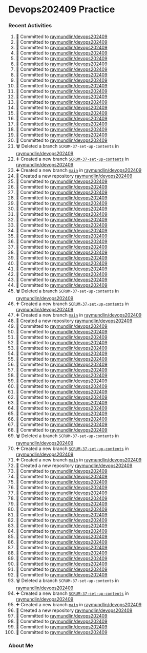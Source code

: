 # Devops202409 Practice

### Recent Activities
<!--START_SECTION:activity-->
1. 📝 Committed to [raymundlin/devops202409](https://github.com/raymundlin/devops202409/commit/0098d2186bce8e2bc660f0b7cdd9f85690bebf0a)
2. 📝 Committed to [raymundlin/devops202409](https://github.com/raymundlin/devops202409/commit/35f0c3c30da3563086ce92eded76784116e840df)
3. 📝 Committed to [raymundlin/devops202409](https://github.com/raymundlin/devops202409/commit/51ab588563c6819851bf72556e68ee5e539437bf)
4. 📝 Committed to [raymundlin/devops202409](https://github.com/raymundlin/devops202409/commit/565b062ec09e111a98a181d62b12a79a5a7b03b4)
5. 📝 Committed to [raymundlin/devops202409](https://github.com/raymundlin/devops202409/commit/58b349228bb80f91835fb7c7a573f503f61baf2b)
6. 📝 Committed to [raymundlin/devops202409](https://github.com/raymundlin/devops202409/commit/488c014c6140aecbfb1a0d74b6a39d8ba2e8f74e)
7. 📝 Committed to [raymundlin/devops202409](https://github.com/raymundlin/devops202409/commit/151bf6615b1b2c822fc79df46d8777bb97f44cdf)
8. 📝 Committed to [raymundlin/devops202409](https://github.com/raymundlin/devops202409/commit/896e39364dde59aa3e858623a1939fa991f8944a)
9. 📝 Committed to [raymundlin/devops202409](https://github.com/raymundlin/devops202409/commit/6b0ceb7c0af360ef08915506cdd8ef6786e5d395)
10. 📝 Committed to [raymundlin/devops202409](https://github.com/raymundlin/devops202409/commit/70834f42049ff0c877660148b0da4dfc40dbed98)
11. 📝 Committed to [raymundlin/devops202409](https://github.com/raymundlin/devops202409/commit/85429f852e01e48162f1d9eb93db8a9e23b15782)
12. 📝 Committed to [raymundlin/devops202409](https://github.com/raymundlin/devops202409/commit/fa4b701f513a2cd1dc7c2c5660385cc494e55b26)
13. 📝 Committed to [raymundlin/devops202409](https://github.com/raymundlin/devops202409/commit/7b228a8a0fbecafef0bb8423ee947f122f690eab)
14. 📝 Committed to [raymundlin/devops202409](https://github.com/raymundlin/devops202409/commit/552c911c986cab716ee4e52fee3bb7d7707b8ec4)
15. 📝 Committed to [raymundlin/devops202409](https://github.com/raymundlin/devops202409/commit/494e082cb9716a2bcbd6e58a65e26d280c4de0f2)
16. 📝 Committed to [raymundlin/devops202409](https://github.com/raymundlin/devops202409/commit/aa20d31d2a7a44ba2d3cccc18dc86126b0a4518a)
17. 📝 Committed to [raymundlin/devops202409](https://github.com/raymundlin/devops202409/commit/8e92fdf4b501c3f5afd00e4588fcf05fe5736bdc)
18. 📝 Committed to [raymundlin/devops202409](https://github.com/raymundlin/devops202409/commit/1d045af0df985df95e14c4c42958d9b0e9d704a4)
19. 📝 Committed to [raymundlin/devops202409](https://github.com/raymundlin/devops202409/commit/03820c37b3fd62593a092b30fa7e6cf2aead7183)
20. 📝 Committed to [raymundlin/devops202409](https://github.com/raymundlin/devops202409/commit/cf2ee3524c3849bb469de0c392443a9f29fc5dfe)
21. 🗑️ Deleted a branch `SCRUM-37-set-up-contents` in [raymundlin/devops202409](https://github.com/raymundlin/devops202409)
22. ➕ Created a new branch [`SCRUM-37-set-up-contents`](https://github.com/raymundlin/devops202409/tree/SCRUM-37-set-up-contents) in [raymundlin/devops202409](https://github.com/raymundlin/devops202409)
23. ➕ Created a new branch [`main`](https://github.com/raymundlin/devops202409/tree/main) in [raymundlin/devops202409](https://github.com/raymundlin/devops202409)
24. 🎉 Created a new repository [raymundlin/devops202409](https://github.com/raymundlin/devops202409)
25. 📝 Committed to [raymundlin/devops202409](https://github.com/raymundlin/devops202409/commit/0098d2186bce8e2bc660f0b7cdd9f85690bebf0a)
26. 📝 Committed to [raymundlin/devops202409](https://github.com/raymundlin/devops202409/commit/35f0c3c30da3563086ce92eded76784116e840df)
27. 📝 Committed to [raymundlin/devops202409](https://github.com/raymundlin/devops202409/commit/51ab588563c6819851bf72556e68ee5e539437bf)
28. 📝 Committed to [raymundlin/devops202409](https://github.com/raymundlin/devops202409/commit/565b062ec09e111a98a181d62b12a79a5a7b03b4)
29. 📝 Committed to [raymundlin/devops202409](https://github.com/raymundlin/devops202409/commit/58b349228bb80f91835fb7c7a573f503f61baf2b)
30. 📝 Committed to [raymundlin/devops202409](https://github.com/raymundlin/devops202409/commit/488c014c6140aecbfb1a0d74b6a39d8ba2e8f74e)
31. 📝 Committed to [raymundlin/devops202409](https://github.com/raymundlin/devops202409/commit/151bf6615b1b2c822fc79df46d8777bb97f44cdf)
32. 📝 Committed to [raymundlin/devops202409](https://github.com/raymundlin/devops202409/commit/896e39364dde59aa3e858623a1939fa991f8944a)
33. 📝 Committed to [raymundlin/devops202409](https://github.com/raymundlin/devops202409/commit/6b0ceb7c0af360ef08915506cdd8ef6786e5d395)
34. 📝 Committed to [raymundlin/devops202409](https://github.com/raymundlin/devops202409/commit/70834f42049ff0c877660148b0da4dfc40dbed98)
35. 📝 Committed to [raymundlin/devops202409](https://github.com/raymundlin/devops202409/commit/85429f852e01e48162f1d9eb93db8a9e23b15782)
36. 📝 Committed to [raymundlin/devops202409](https://github.com/raymundlin/devops202409/commit/fa4b701f513a2cd1dc7c2c5660385cc494e55b26)
37. 📝 Committed to [raymundlin/devops202409](https://github.com/raymundlin/devops202409/commit/7b228a8a0fbecafef0bb8423ee947f122f690eab)
38. 📝 Committed to [raymundlin/devops202409](https://github.com/raymundlin/devops202409/commit/552c911c986cab716ee4e52fee3bb7d7707b8ec4)
39. 📝 Committed to [raymundlin/devops202409](https://github.com/raymundlin/devops202409/commit/494e082cb9716a2bcbd6e58a65e26d280c4de0f2)
40. 📝 Committed to [raymundlin/devops202409](https://github.com/raymundlin/devops202409/commit/aa20d31d2a7a44ba2d3cccc18dc86126b0a4518a)
41. 📝 Committed to [raymundlin/devops202409](https://github.com/raymundlin/devops202409/commit/8e92fdf4b501c3f5afd00e4588fcf05fe5736bdc)
42. 📝 Committed to [raymundlin/devops202409](https://github.com/raymundlin/devops202409/commit/1d045af0df985df95e14c4c42958d9b0e9d704a4)
43. 📝 Committed to [raymundlin/devops202409](https://github.com/raymundlin/devops202409/commit/03820c37b3fd62593a092b30fa7e6cf2aead7183)
44. 📝 Committed to [raymundlin/devops202409](https://github.com/raymundlin/devops202409/commit/cf2ee3524c3849bb469de0c392443a9f29fc5dfe)
45. 🗑️ Deleted a branch `SCRUM-37-set-up-contents` in [raymundlin/devops202409](https://github.com/raymundlin/devops202409)
46. ➕ Created a new branch [`SCRUM-37-set-up-contents`](https://github.com/raymundlin/devops202409/tree/SCRUM-37-set-up-contents) in [raymundlin/devops202409](https://github.com/raymundlin/devops202409)
47. ➕ Created a new branch [`main`](https://github.com/raymundlin/devops202409/tree/main) in [raymundlin/devops202409](https://github.com/raymundlin/devops202409)
48. 🎉 Created a new repository [raymundlin/devops202409](https://github.com/raymundlin/devops202409)
49. 📝 Committed to [raymundlin/devops202409](https://github.com/raymundlin/devops202409/commit/0098d2186bce8e2bc660f0b7cdd9f85690bebf0a)
50. 📝 Committed to [raymundlin/devops202409](https://github.com/raymundlin/devops202409/commit/35f0c3c30da3563086ce92eded76784116e840df)
51. 📝 Committed to [raymundlin/devops202409](https://github.com/raymundlin/devops202409/commit/51ab588563c6819851bf72556e68ee5e539437bf)
52. 📝 Committed to [raymundlin/devops202409](https://github.com/raymundlin/devops202409/commit/565b062ec09e111a98a181d62b12a79a5a7b03b4)
53. 📝 Committed to [raymundlin/devops202409](https://github.com/raymundlin/devops202409/commit/58b349228bb80f91835fb7c7a573f503f61baf2b)
54. 📝 Committed to [raymundlin/devops202409](https://github.com/raymundlin/devops202409/commit/488c014c6140aecbfb1a0d74b6a39d8ba2e8f74e)
55. 📝 Committed to [raymundlin/devops202409](https://github.com/raymundlin/devops202409/commit/151bf6615b1b2c822fc79df46d8777bb97f44cdf)
56. 📝 Committed to [raymundlin/devops202409](https://github.com/raymundlin/devops202409/commit/896e39364dde59aa3e858623a1939fa991f8944a)
57. 📝 Committed to [raymundlin/devops202409](https://github.com/raymundlin/devops202409/commit/6b0ceb7c0af360ef08915506cdd8ef6786e5d395)
58. 📝 Committed to [raymundlin/devops202409](https://github.com/raymundlin/devops202409/commit/70834f42049ff0c877660148b0da4dfc40dbed98)
59. 📝 Committed to [raymundlin/devops202409](https://github.com/raymundlin/devops202409/commit/85429f852e01e48162f1d9eb93db8a9e23b15782)
60. 📝 Committed to [raymundlin/devops202409](https://github.com/raymundlin/devops202409/commit/fa4b701f513a2cd1dc7c2c5660385cc494e55b26)
61. 📝 Committed to [raymundlin/devops202409](https://github.com/raymundlin/devops202409/commit/7b228a8a0fbecafef0bb8423ee947f122f690eab)
62. 📝 Committed to [raymundlin/devops202409](https://github.com/raymundlin/devops202409/commit/552c911c986cab716ee4e52fee3bb7d7707b8ec4)
63. 📝 Committed to [raymundlin/devops202409](https://github.com/raymundlin/devops202409/commit/494e082cb9716a2bcbd6e58a65e26d280c4de0f2)
64. 📝 Committed to [raymundlin/devops202409](https://github.com/raymundlin/devops202409/commit/aa20d31d2a7a44ba2d3cccc18dc86126b0a4518a)
65. 📝 Committed to [raymundlin/devops202409](https://github.com/raymundlin/devops202409/commit/8e92fdf4b501c3f5afd00e4588fcf05fe5736bdc)
66. 📝 Committed to [raymundlin/devops202409](https://github.com/raymundlin/devops202409/commit/1d045af0df985df95e14c4c42958d9b0e9d704a4)
67. 📝 Committed to [raymundlin/devops202409](https://github.com/raymundlin/devops202409/commit/03820c37b3fd62593a092b30fa7e6cf2aead7183)
68. 📝 Committed to [raymundlin/devops202409](https://github.com/raymundlin/devops202409/commit/cf2ee3524c3849bb469de0c392443a9f29fc5dfe)
69. 🗑️ Deleted a branch `SCRUM-37-set-up-contents` in [raymundlin/devops202409](https://github.com/raymundlin/devops202409)
70. ➕ Created a new branch [`SCRUM-37-set-up-contents`](https://github.com/raymundlin/devops202409/tree/SCRUM-37-set-up-contents) in [raymundlin/devops202409](https://github.com/raymundlin/devops202409)
71. ➕ Created a new branch [`main`](https://github.com/raymundlin/devops202409/tree/main) in [raymundlin/devops202409](https://github.com/raymundlin/devops202409)
72. 🎉 Created a new repository [raymundlin/devops202409](https://github.com/raymundlin/devops202409)
73. 📝 Committed to [raymundlin/devops202409](https://github.com/raymundlin/devops202409/commit/0098d2186bce8e2bc660f0b7cdd9f85690bebf0a)
74. 📝 Committed to [raymundlin/devops202409](https://github.com/raymundlin/devops202409/commit/35f0c3c30da3563086ce92eded76784116e840df)
75. 📝 Committed to [raymundlin/devops202409](https://github.com/raymundlin/devops202409/commit/51ab588563c6819851bf72556e68ee5e539437bf)
76. 📝 Committed to [raymundlin/devops202409](https://github.com/raymundlin/devops202409/commit/565b062ec09e111a98a181d62b12a79a5a7b03b4)
77. 📝 Committed to [raymundlin/devops202409](https://github.com/raymundlin/devops202409/commit/58b349228bb80f91835fb7c7a573f503f61baf2b)
78. 📝 Committed to [raymundlin/devops202409](https://github.com/raymundlin/devops202409/commit/488c014c6140aecbfb1a0d74b6a39d8ba2e8f74e)
79. 📝 Committed to [raymundlin/devops202409](https://github.com/raymundlin/devops202409/commit/151bf6615b1b2c822fc79df46d8777bb97f44cdf)
80. 📝 Committed to [raymundlin/devops202409](https://github.com/raymundlin/devops202409/commit/896e39364dde59aa3e858623a1939fa991f8944a)
81. 📝 Committed to [raymundlin/devops202409](https://github.com/raymundlin/devops202409/commit/6b0ceb7c0af360ef08915506cdd8ef6786e5d395)
82. 📝 Committed to [raymundlin/devops202409](https://github.com/raymundlin/devops202409/commit/70834f42049ff0c877660148b0da4dfc40dbed98)
83. 📝 Committed to [raymundlin/devops202409](https://github.com/raymundlin/devops202409/commit/85429f852e01e48162f1d9eb93db8a9e23b15782)
84. 📝 Committed to [raymundlin/devops202409](https://github.com/raymundlin/devops202409/commit/fa4b701f513a2cd1dc7c2c5660385cc494e55b26)
85. 📝 Committed to [raymundlin/devops202409](https://github.com/raymundlin/devops202409/commit/7b228a8a0fbecafef0bb8423ee947f122f690eab)
86. 📝 Committed to [raymundlin/devops202409](https://github.com/raymundlin/devops202409/commit/552c911c986cab716ee4e52fee3bb7d7707b8ec4)
87. 📝 Committed to [raymundlin/devops202409](https://github.com/raymundlin/devops202409/commit/494e082cb9716a2bcbd6e58a65e26d280c4de0f2)
88. 📝 Committed to [raymundlin/devops202409](https://github.com/raymundlin/devops202409/commit/aa20d31d2a7a44ba2d3cccc18dc86126b0a4518a)
89. 📝 Committed to [raymundlin/devops202409](https://github.com/raymundlin/devops202409/commit/8e92fdf4b501c3f5afd00e4588fcf05fe5736bdc)
90. 📝 Committed to [raymundlin/devops202409](https://github.com/raymundlin/devops202409/commit/1d045af0df985df95e14c4c42958d9b0e9d704a4)
91. 📝 Committed to [raymundlin/devops202409](https://github.com/raymundlin/devops202409/commit/03820c37b3fd62593a092b30fa7e6cf2aead7183)
92. 📝 Committed to [raymundlin/devops202409](https://github.com/raymundlin/devops202409/commit/cf2ee3524c3849bb469de0c392443a9f29fc5dfe)
93. 🗑️ Deleted a branch `SCRUM-37-set-up-contents` in [raymundlin/devops202409](https://github.com/raymundlin/devops202409)
94. ➕ Created a new branch [`SCRUM-37-set-up-contents`](https://github.com/raymundlin/devops202409/tree/SCRUM-37-set-up-contents) in [raymundlin/devops202409](https://github.com/raymundlin/devops202409)
95. ➕ Created a new branch [`main`](https://github.com/raymundlin/devops202409/tree/main) in [raymundlin/devops202409](https://github.com/raymundlin/devops202409)
96. 🎉 Created a new repository [raymundlin/devops202409](https://github.com/raymundlin/devops202409)
97. 📝 Committed to [raymundlin/devops202409](https://github.com/raymundlin/devops202409/commit/0098d2186bce8e2bc660f0b7cdd9f85690bebf0a)
98. 📝 Committed to [raymundlin/devops202409](https://github.com/raymundlin/devops202409/commit/35f0c3c30da3563086ce92eded76784116e840df)
99. 📝 Committed to [raymundlin/devops202409](https://github.com/raymundlin/devops202409/commit/51ab588563c6819851bf72556e68ee5e539437bf)
100. 📝 Committed to [raymundlin/devops202409](https://github.com/raymundlin/devops202409/commit/565b062ec09e111a98a181d62b12a79a5a7b03b4)
<!--END_SECTION:activity-->

### About Me
<!-- MYLINKS:START -->
<!-- MYLINKS:END -->
